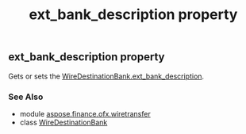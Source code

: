 ﻿---
title: ext_bank_description property
second_title: Aspose.Finance for Python via .NET API References
description: 
type: docs
weight: 30
url: /python-net/aspose.finance.ofx.wiretransfer/wiredestinationbank/ext_bank_description/
is_root: false
---

## ext_bank_description property


Gets or sets the [WireDestinationBank.ext_bank_description](/finance/python-net/aspose.finance.ofx.wiretransfer/wiredestinationbank#ext_bank_description).

### See Also
* module [aspose.finance.ofx.wiretransfer](../../)
* class [WireDestinationBank](/finance/python-net/aspose.finance.ofx.wiretransfer/wiredestinationbank)
